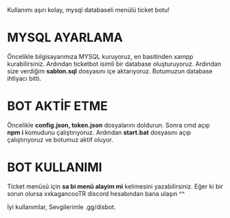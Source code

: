 Kullanımı aşırı kolay, mysql databaseli menülü ticket botu!

# MYSQL AYARLAMA

Öncelikle bilgisayarımıza MYSQL kuruyoruz, en basitinden xampp kurabilirsiniz.
Ardından ticketbot isimli bir database oluşturuyoruz.
Ardından size verdiğim **sablon.sql** dosyasını içe aktarıyoruz.
Botumuzun database ihtiyacı bitti.

# BOT AKTİF ETME

Öncelikle **config.json, token.json** dosyalarını doldurun.
Sonra cmd açıp **npm i** komudunu çalıştırıyoruz.
Ardından **start.bat** dosyasını açıp çalıştırıyoruz ve botumuz aktif oluyor.

# BOT KULLANIMI

Ticket menüsü için **sa bi menü alayim mi** kelimesini yazabilirsiniz.
Eğer ki bir sorun olursa xxkagancooTR discord hesabından bana ulaşın ^^

İyi kullanımlar,
Sevgilerimle .gg/disbot.
